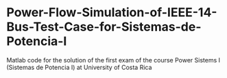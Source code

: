 # Power-Flow-Simulation-of-IEEE-14-Bus-Test-Case-for-Sistemas-de-Potencia-I
Matlab code for the solution of the first exam of the course Power Sistems I (Sistemas de Potencia I) at University of Costa Rica
